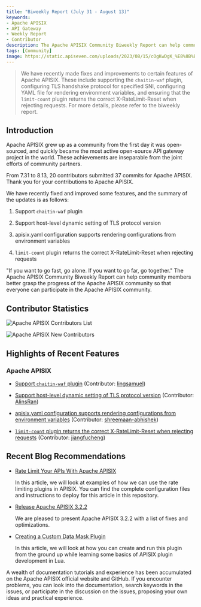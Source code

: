 ```yaml
---
title: "Biweekly Report (July 31 - August 13)"
keywords: 
- Apache APISIX
- API Gateway
- Weekly Report
- Contributor
description: The Apache APISIX Community Biweekly Report can help community members better grasp the progress of the Apache APISIX community so that everyone can participate in the Apache APISIX community.
tags: [Community]
image: https://static.apiseven.com/uploads/2023/08/15/cOgKwDgK_%E8%8B%B1%E6%96%87%E5%A4%B4%E5%9B%BE.png
---
```


> We have recently made fixes and improvements to certain features of Apache APISIX. These include supporting the `chaitin-waf` plugin, configuring TLS handshake protocol for specified SNI, configuring YAML file for rendering environment variables, and ensuring that the `limit-count` plugin returns the correct X-RateLimit-Reset when rejecting requests. For more details, please refer to the biweekly report.

<!--truncate-->

## Introduction

Apache APISIX grew up as a community from the first day it was open-sourced, and quickly became the most active open-source API gateway project in the world. These achievements are inseparable from the joint efforts of community partners.

From 7.31 to 8.13, 20 contributors submitted 37 commits for Apache APISIX. Thank you for your contributions to Apache APISIX.

We have recently fixed and improved some features, and the summary of the updates is as follows:

1. Support `chaitin-waf` plugin

2. Support host-level dynamic setting of TLS protocol version

3. apisix.yaml configuration supports rendering configurations from environment variables

4. `limit-count` plugin returns the correct X-RateLimit-Reset when rejecting requests

"If you want to go fast, go alone. If you want to go far, go together." The Apache APISIX Community Biweekly Report can help community members better grasp the progress of the Apache APISIX community so that everyone can participate in the Apache APISIX community.

## Contributor Statistics

![Apache APISIX Contributors List](https://static.apiseven.com/uploads/2023/08/15/DqCcoQzK_%E6%89%80%E6%9C%89%E8%B4%A1%E7%8C%AE%E8%80%85%E6%B5%B7%E6%8A%A5.png)

![Apache APISIX New Contributors](https://static.apiseven.com/uploads/2023/08/15/2NOHboO6_%E6%96%B0%E6%99%8B%E8%B4%A1%E7%8C%AE%E8%80%85%E6%B5%B7%E6%8A%A50731-0813.png)

## Highlights of Recent Features

### Apache APISIX

- [Support `chaitin-waf` plugin](https://github.com/apache/apisix/pull/9838) (Contributor: [lingsamuel](https://github.com/lingsamuel))

- [Support host-level dynamic setting of TLS protocol version](https://github.com/apache/apisix/pull/9903) (Contributor: [AlinsRan](https://github.com/AlinsRan))

- [apisix.yaml configuration supports rendering configurations from environment variables](https://github.com/apache/apisix/pull/9855) (Contributor: [shreemaan-abhishek](https://github.com/shreemaan-abhishek))

- [`limit-count` plugin returns the correct X-RateLimit-Reset when rejecting requests](https://github.com/apache/apisix/pull/9978) (Contributor: [jiangfucheng](https://github.com/jiangfucheng))

## Recent Blog Recommendations

- [Rate Limit Your APIs With Apache APISIX](https://apisix.apache.org/blog/2023/08/14/rate-limit/)
  
  In this article, we will look at examples of how we can use the rate limiting plugins in APISIX. You can find the complete configuration files and instructions to deploy for this article in this repository.

- [Release Apache APISIX 3.2.2](https://apisix.apache.org/blog/2023/07/23/release-apache-apisix-3.2.2/)

  We are pleased to present Apache APISIX 3.2.2 with a list of fixes and optimizations.
  
- [Creating a Custom Data Mask Plugin](https://apisix.apache.org/blog/2023/07/20/data-mask-plugin/)

  In this article, we will look at how you can create and run this plugin from the ground up while learning some basics of APISIX plugin development in Lua.

A wealth of documentation tutorials and experience has been accumulated on the Apache APISIX official website and GitHub. If you encounter problems, you can look into the documentation, search keywords in the issues, or participate in the discussion on the issues, proposing your own ideas and practical experience.
